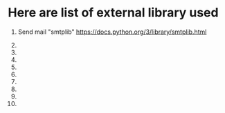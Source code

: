 # Here are list of external library used
 
 1) Send mail       "smtplib"       https://docs.python.org/3/library/smtplib.html
 
 2)
 
 3)
 
 4)
 
 5)
 
 6)
 
 7)
 
 8)
 
 9)
 
 10)
